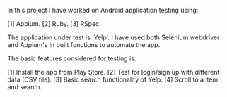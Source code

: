 In this project I have worked on Android application testing using:

  [1] Appium.
  [2] Ruby.
  [3] RSpec.

The application under test is 'Yelp'. I have used both Selenium webdriver and Appium's in built functions to automate the app.

The basic features considered for testing is:

[1] Install the app from Play Store.
[2] Test for login/sign up with different data (CSV file).
[3] Basic search functionality of Yelp.
[4] Scroll to a item and search.


